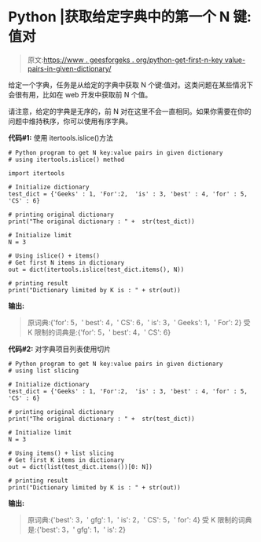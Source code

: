 # Python |获取给定字典中的第一个 N 键:值对

> 原文:[https://www . geesforgeks . org/python-get-first-n-key value-pairs-in-given-dictionary/](https://www.geeksforgeeks.org/python-get-first-n-keyvalue-pairs-in-given-dictionary/)

给定一个字典，任务是从给定的字典中获取 N 个键:值对。这类问题在某些情况下会很有用，比如在 web 开发中获取前 N 个值。

请注意，给定的字典是无序的，前 N 对在这里不会一直相同。如果你需要在你的问题中维持秩序，你可以使用有序字典。

**代码#1:** 使用 itertools.islice()方法

```
# Python program to get N key:value pairs in given dictionary
# using itertools.islice() method

import itertools 

# Initialize dictionary
test_dict = {'Geeks' : 1, 'For':2,  'is' : 3, 'best' : 4, 'for' : 5, 'CS' : 6} 

# printing original dictionary 
print("The original dictionary : " +  str(test_dict)) 

# Initialize limit 
N = 3

# Using islice() + items() 
# Get first N items in dictionary 
out = dict(itertools.islice(test_dict.items(), N)) 

# printing result  
print("Dictionary limited by K is : " + str(out)) 
```

**输出:**

> 原词典:{'for': 5，' best': 4，' CS': 6，' is': 3，' Geeks': 1，' For': 2}
> 受 K 限制的词典是:{'for': 5，' best': 4，' CS': 6}

**代码#2:** 对字典项目列表使用切片

```
# Python program to get N key:value pairs in given dictionary
# using list slicing

# Initialize dictionary
test_dict = {'Geeks' : 1, 'For':2,  'is' : 3, 'best' : 4, 'for' : 5, 'CS' : 6} 

# printing original dictionary 
print("The original dictionary : " +  str(test_dict)) 

# Initialize limit 
N = 3

# Using items() + list slicing 
# Get first K items in dictionary 
out = dict(list(test_dict.items())[0: N]) 

# printing result  
print("Dictionary limited by K is : " + str(out)) 
```

**输出:**

> 原词典:{'best': 3，' gfg': 1，' is': 2，' CS': 5，' for': 4}
> 受 K 限制的词典是:{'best': 3，' gfg': 1，' is': 2}